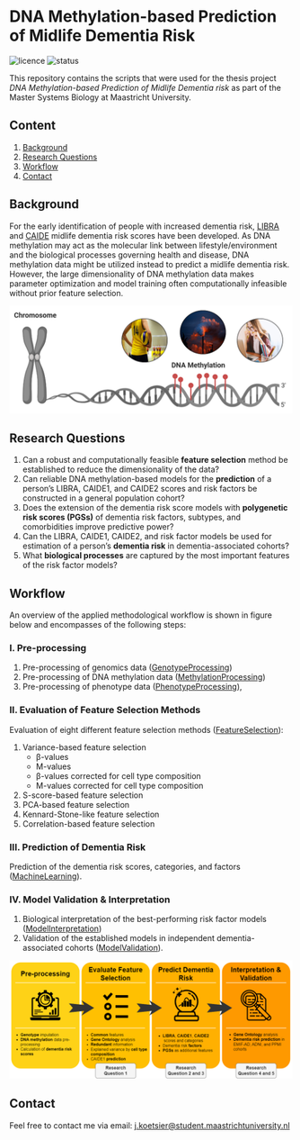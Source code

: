 # DNA Methylation-based Prediction of Midlife Dementia Risk
![licence](https://badgen.net/badge/Licence/MIT/purple)
![status](https://badgen.net/badge/Status/Complete/green)

This repository contains the scripts that were used for the thesis project *DNA Methylation-based Prediction of Midlife Dementia risk* as part of the Master Systems Biology at Maastricht University.

## Content
1. [Background](#Background)
2. [Research Questions](#Research-Questions)
3. [Workflow](#Workflow)
4. [Contact](#Contact)

## Background
For the early identification of people with increased dementia risk, [LIBRA](https://onlinelibrary.wiley.com/doi/full/10.1002/gps.4245) and [CAIDE](https://www.sciencedirect.com/science/article/pii/S1474442206705373) midlife dementia risk scores have been developed. As DNA methylation may act as the molecular link between lifestyle/environment and the biological processes governing health and disease, DNA methylation data might be utilized instead to predict a midlife dementia risk. However, the large dimensionality of DNA methylation data makes parameter optimization and model training often computationally infeasible without prior feature selection.

![Methylation](/Images/Methylation.png?raw=true "Methylation")

## Research Questions
1.	Can a robust and computationally feasible **feature selection** method be established to reduce the dimensionality of the data?
2.	Can reliable DNA methylation-based models for the **prediction** of a person’s LIBRA, CAIDE1, and CAIDE2 scores and risk factors be constructed in a general population cohort?
3.	Does the extension of the dementia risk score models with **polygenetic risk scores (PGSs)** of dementia risk factors, subtypes, and comorbidities improve predictive power? 
4.	Can the LIBRA, CAIDE1, CAIDE2, and risk factor models be used for estimation of a person’s **dementia risk** in dementia-associated cohorts?
5.	What **biological processes** are captured by the most important features of the risk factor models? 

## Workflow
An overview of the applied methodological workflow is shown in figure below and encompasses of the following steps:

### I. Pre-processing
1. Pre-processing of genomics data ([GenotypeProcessing](https://github.com/jarnokoetsier/MidlifeDementiaRisk/tree/main/GenotypeProcessing))
2. Pre-processing of DNA methylation data ([MethylationProcessing](https://github.com/jarnokoetsier/MidlifeDementiaRisk/tree/main/MethylationProcessing))
3. Pre-processing of phenotype data ([PhenotypeProcessing](https://github.com/jarnokoetsier/MidlifeDementiaRisk/tree/main/PhenotypeProcessing)), 

### II. Evaluation of Feature Selection Methods
Evaluation of eight different feature selection methods ([FeatureSelection](https://github.com/jarnokoetsier/MidlifeDementiaRisk/tree/main/FeatureSelection)):
1. Variance-based feature selection
   * &beta;-values
   * M-values
   * &beta;-values corrected for cell type composition
   * M-values corrected for cell type composition
2. S-score-based feature selection
3. PCA-based feature selection
4. Kennard-Stone-like feature selection
5. Correlation-based feature selection

### III. Prediction of Dementia Risk
Prediction of the dementia risk scores, categories, and factors ([MachineLearning](https://github.com/jarnokoetsier/MidlifeDementiaRisk/tree/main/MachineLearning)). 

### IV. Model Validation & Interpretation
1. Biological interpretation of the best-performing risk factor models ([ModelInterpretation](https://github.com/jarnokoetsier/MidlifeDementiaRisk/tree/main/ModelInterpretation))
2. Validation of the established models in independent dementia-associated cohorts ([ModelValidation](https://github.com/jarnokoetsier/MidlifeDementiaRisk/tree/main/ModelValidation)). 


![Workflow](/Images/Workflow.png?raw=true "Workflow")

## Contact
Feel free to contact me via email: j.koetsier@student.maastrichtuniversity.nl

